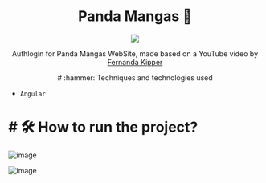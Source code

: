 <h1 align="center"> Panda Mangas 🐼 </h1>
<p align="center">
<img loading="lazy" src="http://img.shields.io/static/v1?label=STATUS&message=FINALIZADO&color=GREEN&style=for-the-badge"/>
</p>
<p align="center">
Authlogin for Panda Mangas WebSite, made based on a YouTube video by <a href="https://youtu.be/tJCyNV1G0P4?si=vfjCH4h-Gkr_Hrxf">Fernanda Kipper</a>
<p align="center">
  # :hammer: Techniques and technologies used
  
  - `Angular`
  # # 🛠️ How to run the project?
![image](https://github.com/user-attachments/assets/746c8f28-a748-4a6b-bfbf-8775366bd4b4)

![image](https://github.com/user-attachments/assets/e51ed124-fabd-4cf8-b5d3-918bfd41a090)

